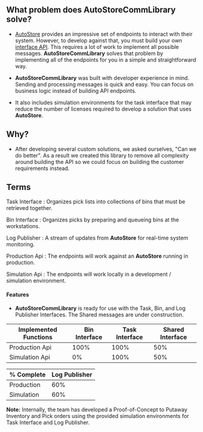 
## What problem does AutoStoreCommLibrary solve?

- [AutoStore](https://www.autostoresystem.com/) provides an impressive set of endpoints to interact with their system. However, to develop against that, you must build your own [interface API](https://www.autostoresystem.com/insights/warehouse-control-systems-wcs-ultimate-guide). This requires a lot of work to implement all possible messages. **AutoStoreCommLibrary** solves that problem by implementing all of the endpoints for you in a simple and straightforward way.

- **AutoStoreCommLibrary** was built with developer experience in mind. Sending and processing messages is quick and easy. You can focus on business logic instead of building API endpoints.

- It also includes simulation environments for the task interface that may reduce the number of licenses required to develop a solution that uses **AutoStore**.

## Why?
- After developing several custom solutions, we asked ourselves, "Can we do better". As a result we created this library to remove all complexity around building the API so we could focus on building the customer requirements instead.

## Terms


Task Interface
: Organizes pick lists into collections of bins that must be retrieved together.

Bin Interface
: Organizes picks by preparing and queueing bins at the workstations.

Log Publisher
: A stream of updates from **AutoStore** for real-time system monitoring.

Production Api
: The endpoints will work against an **AutoStore** running in production.

Simulation Api
: The endpoints will work locally in a development / simulation environment.

#### Features

- **AutoStoreCommLibrary** is ready for use with the Task, Bin, and Log Publisher Interfaces. The Shared messages are under construction.

| Implemented Functions | Bin Interface | Task Interface | Shared Interface |
| ---------- | ------------- | -------------- | ---------------- |
| Production Api | 100% | 100% | 50% |
| Simulation Api | 0% | 100% | 50% |

| % Complete | Log Publisher |
| ---------- | ------------- |
| Production | 60% |
| Simulation | 60% |

**Note:** Internally, the team has developed a Proof-of-Concept to Putaway Inventory and Pick orders using the provided simulation environments for Task Interface and Log Publisher.